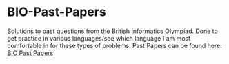 # BIO-Past-Papers
Solutions to past questions from the British Informatics Olympiad. Done to get practice in various languages/see which language I am most comfortable in for these types of problems.
Past Papers can be found here: [BIO Past Papers](https://www.olympiad.org.uk/problems.html)
